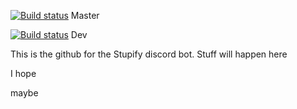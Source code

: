  <a href="https://travis-ci.org/Jordank321/Stupify"><img src="https://travis-ci.org/Jordank321/Stupify.svg?branch=master" alt="Build status" /></a> Master

<a href="https://travis-ci.org/Jordank321/Stupify"><img src="https://travis-ci.org/Jordank321/Stupify.svg?branch=dev" alt="Build status" /></a> Dev

This is the github for the Stupify discord bot. Stuff will happen here 

I hope

maybe
